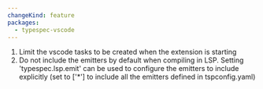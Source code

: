 ```yaml
---
changeKind: feature
packages:
  - typespec-vscode
---
```


1. Limit the vscode tasks to be created when the extension is starting
2. Do not include the emitters by default when compiling in LSP. Setting 'typespec.lsp.emit' can be used to configure the emitters to include explicitly (set to ['*'] to include all the emitters defined in tspconfig.yaml)
